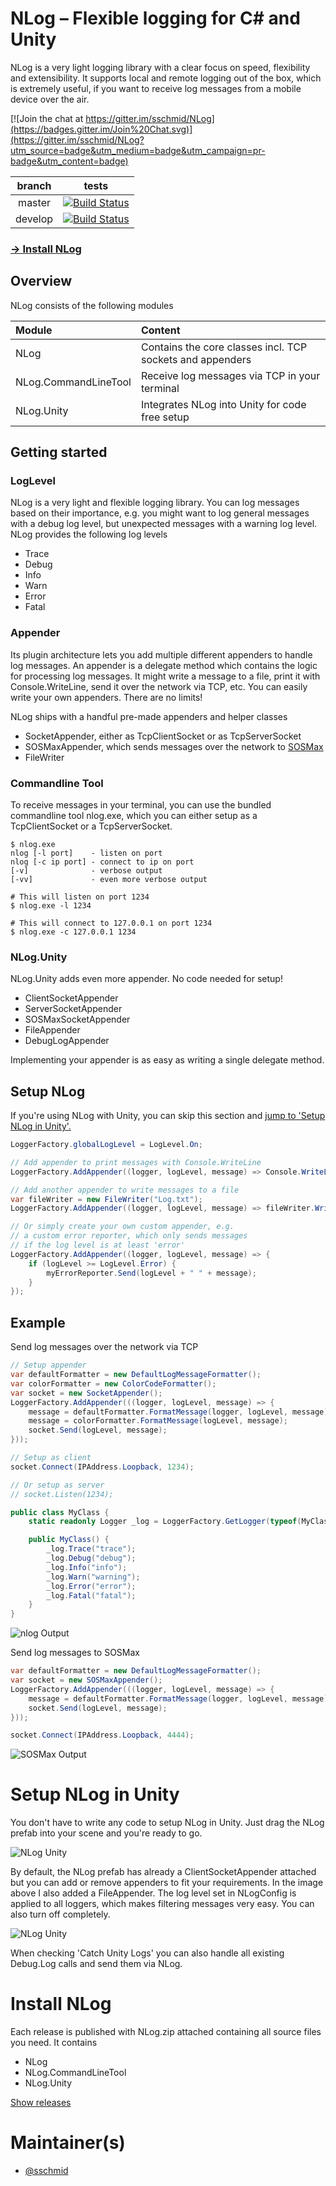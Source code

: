 # NLog – Flexible logging for C# and Unity

NLog is a very light logging library with a clear focus on speed, flexibility and extensibility. It supports local and remote logging out of the box, which is extremely useful, if you want to receive log messages from a mobile device over the air.

[![Join the chat at https://gitter.im/sschmid/NLog](https://badges.gitter.im/Join%20Chat.svg)](https://gitter.im/sschmid/NLog?utm_source=badge&utm_medium=badge&utm_campaign=pr-badge&utm_content=badge)

branch  | tests
:------:|------
master  | [![Build Status](https://travis-ci.org/sschmid/NLog.svg?branch=master)](https://travis-ci.org/sschmid/NLog)
develop | [![Build Status](https://travis-ci.org/sschmid/NLog.svg?branch=develop)](https://travis-ci.org/sschmid/NLog)

### [-> Install NLog](#install-nlog)

## Overview
NLog consists of the following modules

Module  | Content
:-------|:-------
NLog    | Contains the core classes incl. TCP sockets and appenders
NLog.CommandLineTool | Receive log messages via TCP in your terminal
NLog.Unity | Integrates NLog into Unity for code free setup

## Getting started

### LogLevel
NLog is a very light and flexible logging library. You can log messages based on their importance, e.g. you might want to log general messages with a debug log level, but unexpected messages with a warning log level. NLog provides the following log levels
- Trace
- Debug
- Info
- Warn
- Error
- Fatal

### Appender
Its plugin architecture lets you add multiple different appenders to handle log messages. An appender is a delegate method which contains the logic for processing log messages. It might write a message to a file, print it with Console.WriteLine, send it over the network via TCP, etc. You can easily write your own appenders. There are no limits!

NLog ships with a handful pre-made appenders and helper classes
- SocketAppender, either as TcpClientSocket or as TcpServerSocket
- SOSMaxAppender, which sends messages over the network to [SOSMax](http://www.sos.powerflasher.com)
- FileWriter

### Commandline Tool
To receive messages in your terminal, you can use the bundled commandline tool nlog.exe, which you can either setup as a TcpClientSocket or a TcpServerSocket.

```
$ nlog.exe
nlog [-l port]    - listen on port
nlog [-c ip port] - connect to ip on port
[-v]              - verbose output
[-vv]             - even more verbose output

# This will listen on port 1234
$ nlog.exe -l 1234

# This will connect to 127.0.0.1 on port 1234
$ nlog.exe -c 127.0.0.1 1234
```

### NLog.Unity
NLog.Unity adds even more appender. No code needed for setup!
- ClientSocketAppender
- ServerSocketAppender
- SOSMaxSocketAppender
- FileAppender
- DebugLogAppender

Implementing your appender is as easy as writing a single delegate method.

## Setup NLog

If you're using NLog with Unity, you can skip this section and [jump to 'Setup NLog in Unity'.](#setup-nlog-in-unity)

```cs
LoggerFactory.globalLogLevel = LogLevel.On;

// Add appender to print messages with Console.WriteLine
LoggerFactory.AddAppender((logger, logLevel, message) => Console.WriteLine(message));

// Add another appender to write messages to a file
var fileWriter = new FileWriter("Log.txt");
LoggerFactory.AddAppender((logger, logLevel, message) => fileWriter.WriteLine(message));

// Or simply create your own custom appender, e.g.
// a custom error reporter, which only sends messages
// if the log level is at least 'error'
LoggerFactory.AddAppender((logger, logLevel, message) => {
    if (logLevel >= LogLevel.Error) {
        myErrorReporter.Send(logLevel + " " + message);
    }
});
```

## Example
Send log messages over the network via TCP
```cs
// Setup appender
var defaultFormatter = new DefaultLogMessageFormatter();
var colorFormatter = new ColorCodeFormatter();
var socket = new SocketAppender();
LoggerFactory.AddAppender(((logger, logLevel, message) => {
    message = defaultFormatter.FormatMessage(logger, logLevel, message);
    message = colorFormatter.FormatMessage(logLevel, message);
    socket.Send(logLevel, message);
}));

// Setup as client
socket.Connect(IPAddress.Loopback, 1234);

// Or setup as server
// socket.Listen(1234);
```

```cs
public class MyClass {
    static readonly Logger _log = LoggerFactory.GetLogger(typeof(MyClass).Name);

    public MyClass() {
        _log.Trace("trace");
        _log.Debug("debug");
        _log.Info("info");
        _log.Warn("warning");
        _log.Error("error");
        _log.Fatal("fatal");
    }
}
```
![nlog Output](Readme/nlog-Output.png)

Send log messages to SOSMax
```cs
var defaultFormatter = new DefaultLogMessageFormatter();
var socket = new SOSMaxAppender();
LoggerFactory.AddAppender(((logger, logLevel, message) => {
    message = defaultFormatter.FormatMessage(logger, logLevel, message);
    socket.Send(logLevel, message);
}));

socket.Connect(IPAddress.Loopback, 4444);
```

![SOSMax Output](Readme/SOSMax-Output.png)

# Setup NLog in Unity
You don't have to write any code to setup NLog in Unity. Just drag the NLog prefab into your scene and you're ready to go.

![NLog Unity](Readme/NLog-Unity.png)

By default, the NLog prefab has already a ClientSocketAppender attached but you can add or remove appenders to fit your requirements. In the image above I also added a FileAppender. The log level set in NLogConfig is applied to all loggers, which makes filtering messages very easy. You can also turn off completely.

![NLog Unity](Readme/NLog-Unity-LogLevel.png)

When checking 'Catch Unity Logs' you can also handle all existing Debug.Log calls and send them via NLog.

# Install NLog
Each release is published with NLog.zip attached containing all source files you need. It contains
- NLog
- NLog.CommandLineTool
- NLog.Unity

[Show releases](https://github.com/sschmid/NLog/releases)

# Maintainer(s)
- [@sschmid](https://github.com/sschmid)
